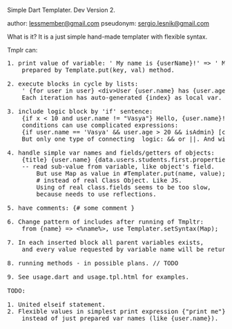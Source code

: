 Simple Dart Templater.
Dev Version 2.

author: lessmember@gmail.com
pseudonym: sergio.lesnik@gmail.com

What is it?
It is a just simple hand-made templater with flexible syntax.

Tmplr can:
<pre>
1. print value of variable: ' My name is {userName}!' => ' My name is Vasya!', 
	prepared by Template.put(key, val) method.

2. execute blocks in cycle by lists: 
	' {for user in user} &lt;div>User {user.name} has {user.age} years old.&lt;/div> {/}'.
	Each iteration has auto-generated {index} as local var.

3. include logic block by 'if' sentence: 
	{if x < 10 and user.name != "Vasya"} Hello, {user.name}! {/}
	conditions can use complicated expressions:
	{if user.name == 'Vasya' && user.age > 20 && isAdmin} [code of block] {/}
	But only one type of connecting	 logic: && or ||. And without brackets.

4. handle simple var names and fields/getters of objects: 
	{title} {user.name} {data.users.students.first.properties.name}
	-- read sub-value from variable, like object's field.
		But use Map as value in #Templater.put(name, value);
		# instead of real Class Object. Like JS.
		Using of real class.fields seems to be too slow, 
		because needs to use reflections.

5. have comments: {# some comment }

6. Change pattern of includes after running of Tmpltr: 
	from {name} => &lt;%name%&gt;, use Templater.setSyntax(Map);

7. In each inserted block all parent variables exists, 
	and every value requested by variable name will be returned from last possible definition.

8. running methods - in possible plans. // TODO

9. See usage.dart and usage.tpl.html for examples.

TODO:

1. United elseif statement.
2. Flexible values in simplest print expression {"print me"}, {123} 
	instead of just prepared var names (like {user.name}).
</pre>
